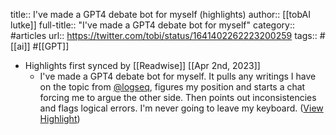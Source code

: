 title:: I've made a GPT4 debate bot for myself (highlights)
author:: [[tobAI lutke]]
full-title:: "I've made a GPT4 debate bot for myself"
category:: #articles
url:: https://twitter.com/tobi/status/1641402262223200259
tags:: #[[ai]] #[[GPT]]

- Highlights first synced by [[Readwise]] [[Apr 2nd, 2023]]
	- I've made a GPT4 debate bot for myself. It pulls any writings I have on the topic from [@logseq](https://twitter.com/logseq), figures my position and starts a chat forcing me to argue the other side. Then points out inconsistencies and flags logical errors. I'm never going to leave my keyboard. ([View Highlight](https://read.readwise.io/read/01gwxw5dkqanjdxepfc96xv02b))